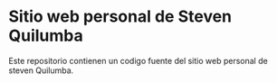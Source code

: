 # Sitio web personal de Steven Quilumba

Este repositorio contienen un codigo fuente del sitio web personal de steven Quilumba.